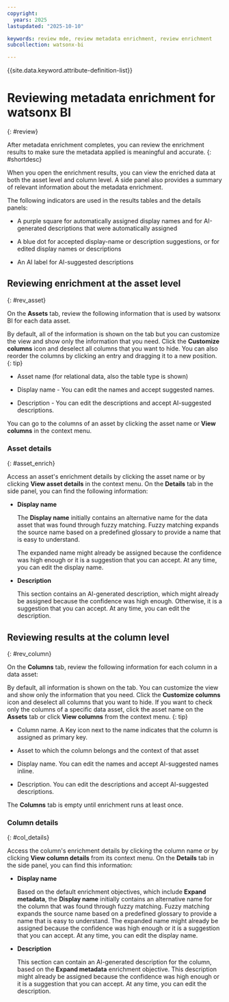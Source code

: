 ```yaml
---
copyright:
  years: 2025
lastupdated: "2025-10-10"

keywords: review mde, review metadata enrichment, review enrichment
subcollection: watsonx-bi

---
```


{{site.data.keyword.attribute-definition-list}}


# Reviewing metadata enrichment for watsonx BI
{: #review}

After metadata enrichment completes, you can review the enrichment results to make sure the metadata applied is meaningful and accurate. {: #shortdesc}

When you open the enrichment results, you can view the enriched data at both the asset level and column level. A side panel also provides a summary of relevant information about the metadata enrichment.

The following indicators are used in the results tables and the details panels:



- A purple square for automatically assigned display names and for AI-generated descriptions that were automatically assigned

- A blue dot for accepted display-name or description suggestions, or for edited display names or descriptions 

- An AI label for AI-suggested descriptions 


## Reviewing enrichment at the asset level
{: #rev_asset}

On the **Assets** tab, review the following information that is used by watsonx BI for each data asset. 

By default, all of the information is shown on the tab but you can customize the view and show only the information that you need. Click the **Customize columns** icon and deselect all columns that you want to hide. You can also reorder the columns by clicking an entry and dragging it to a new position.
{: tip}

- Asset name (for relational data, also the table type is shown)



- Display name - You can edit the names and accept suggested names.

- Description - You can edit the descriptions and accept AI-suggested descriptions.



You can go to the columns of an asset by clicking the asset name or **View columns** in the context menu.

### Asset details
{: #asset_enrich}

Access an asset's enrichment details by clicking the asset name or by clicking **View asset details** in the context menu. On the **Details** tab in the side panel, you can find the following information:

- **Display name**

  The **Display name** initially contains an alternative name for the data asset that was found through fuzzy matching. Fuzzy matching expands the source name based on a predefined glossary to provide a name that is easy to understand. 

  The expanded name might already be assigned because the confidence was high enough or it is a suggestion that you can accept. At any time, you can edit the display name.

- **Description**

  This section contains an AI-generated description, which might already be assigned because the confidence was high enough. Otherwise, it is a suggestion that you can accept. At any time, you can edit the description.



## Reviewing results at the column level
{: #rev_column}

On the **Columns** tab, review the following information for each column in a data asset:

By default, all information is shown on the tab. You can customize the view and show only the information that you need. Click the **Customize columns** icon and deselect all columns that you want to hide. If you want to check only the columns of a specific data asset, click the asset name on the **Assets** tab or click **View columns** from the context menu.
{: tip}

- Column name. A Key icon next to the name indicates that the column is assigned as primary key.

- Asset to which the column belongs and the context of that asset

- Display name. You can edit the names and accept AI-suggested names inline.

- Description. You can edit the descriptions and accept AI-suggested descriptions.



The **Columns** tab is empty until enrichment runs at least once.

### Column details
{: #col_details}

Access the column's enrichment details by clicking the column name or by clicking **View column details** from its context menu. On the **Details** tab in the side panel, you can find this information:

- **Display name**

  Based on the default enrichment objectives, which include **Expand metadata**, the **Display name** initially contains an alternative name for the column that was found through fuzzy matching. Fuzzy matching expands the source name based on a predefined glossary to provide a name that is easy to understand. The expanded name might already be assigned because the confidence was high enough or it is a suggestion that you can accept. At any time, you can edit the display name.

- **Description**

  This section can contain an AI-generated description for the column, based on the **Expand metadata** enrichment objective. This description might already be assigned because the confidence was high enough or it is a suggestion that you can accept. At any time, you can edit the description.
